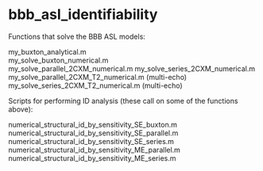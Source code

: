 # bbb_asl_identifiability

Functions that solve the BBB ASL models:

my_buxton_analytical.m                     
my_solve_buxton_numerical.m                 
my_solve_parallel_2CXM_numerical.m
my_solve_series_2CXM_numerical.m
my_solve_parallel_2CXM_T2_numerical.m      (multi-echo)
my_solve_series_2CXM_T2_numerical.m        (multi-echo)

Scripts for performing ID analysis (these call on some of the functions above):

numerical_structural_id_by_sensitivity_SE_buxton.m
numerical_structural_id_by_sensitivity_SE_parallel.m
numerical_structural_id_by_sensitivity_SE_series.m
numerical_structural_id_by_sensitivity_ME_parallel.m
numerical_structural_id_by_sensitivity_ME_series.m
